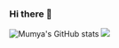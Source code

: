 ### Hi there 👋

<!--
**Mumya/Mumya** is a ✨ _special_ ✨ repository because its `README.md` (this file) appears on your GitHub profile.

Here are some ideas to get you started:

- 🔭 I’m currently working on ...
- 🌱 I’m currently learning ...
- 👯 I’m looking to collaborate on ...
- 🤔 I’m looking for help with ...
- 💬 Ask me about ...
- 📫 How to reach me: ...
- 😄 Pronouns: ...
- ⚡ Fun fact: ...
-->

![Mumya's GitHub stats](https://github-readme-stats.vercel.app/api?username=Mumya&show_icons=true&title_color=ff0000&text_color=808080&icon_color=ffffff&border_color=ff0000&bg_color=000000)
[![](https://img.shields.io/badge/instagram-%23E4405F.svg?&style=for-the-badge&logo=instagram&logoColor=black)](https://instagram.com/pcjs.7)

